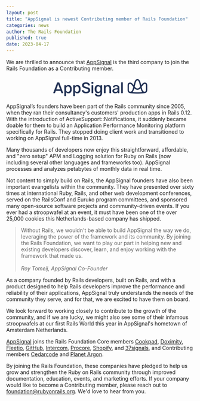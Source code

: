 ```yaml
---
layout: post
title: "AppSignal is newest Contributing member of Rails Foundation"
categories: news
author: The Rails Foundation
published: true
date: 2023-04-17
---
```


We are thrilled to announce that <a href="https://www.appsignal.com">AppSignal</a> is the third company to join the Rails Foundation as a Contributing member.

<p style="text-align: center; margin-top: 20px"><img src="/assets/images/logo-appsignal.svg" style="width: 50%"></p>

AppSignal’s founders have been part of the Rails community since 2005, when they ran their consultancy's customers' production apps in Rails 0.12. With the introduction of ActiveSupport::Notifications, it suddenly became doable for them to build an Application Performance Monitoring platform specifically for Rails. They stopped doing client work and transitioned to working on AppSignal full-time in 2013.

Many thousands of developers now enjoy this straightforward, affordable, and "zero setup" APM and Logging solution for Ruby on Rails (now including several other languages and frameworks too). AppSignal processes and analyzes petabytes of monthly data in real time.

Not content to simply build on Rails, the AppSignal founders have also been important evangelists within the community. They have presented over sixty times at international Ruby, Rails, and other web development conferences, served on the RailsConf and Euruko program committees, and sponsored many open-source software projects and community-driven events. If you ever had a stroopwafel at an event, it must have been one of the over 25,000 cookies this Netherlands-based company has shipped.

>Without Rails, we wouldn't be able to build AppSignal the way we do, leveraging the power of the framework and its community. By joining the Rails Foundation, we want to play our part in helping new and existing developers discover, learn, and enjoy working with the framework that made us.
><br><br>*Roy Tomeij, AppSignal Co-Founder*
>

As a company founded by Rails developers, built on Rails, and with a product designed to help Rails developers improve the performance and reliability of their applications, AppSignal truly understands the needs of the community they serve, and for that, we are excited to have them on board.

We look forward to working closely to contribute to the growth of the community, and if we are lucky, we might also see some of their infamous stroopwafels at our first Rails World this year in AppSignal's hometown of Amsterdam Netherlands.

<a href="https://www.appsignal.com">AppSignal</a> joins the Rails Foundation Core members <a href="https://cookpad.com">Cookpad</a>, <a href="https://www.doximity.com">Doximity</a>, <a href="https://www.fleetio.com">Fleetio</a>, <a href="https://github.com">GitHub</a>, <a href="https://www.intercom.com">Intercom</a>, <a href="https://www.procore.com">Procore</a>, <a href="https://www.shopify.com">Shopify</a>, and <a href="https://37signals.com">37signals</a>, and Contributing members <a href="https://www.cedarcode.com">Cedarcode</a> and <a href="https://www.planetargon.com">Planet Argon</a>.

By joining the Rails Foundation, these companies have pledged to help us grow and strengthen the Ruby on Rails community through improved documentation, education, events, and marketing efforts. If your company would like to become a Contributing member, please reach out to <a href="mailto:foundation@rubyonrails.org">foundation@rubyonrails.org</a>. We'd love to hear from you.

